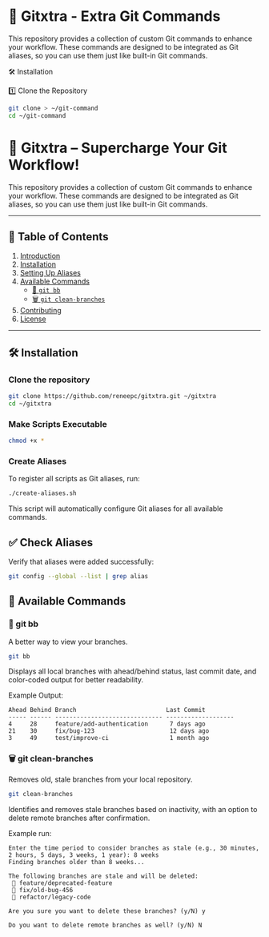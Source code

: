 # 🚀 Gitxtra - Extra Git Commands

This repository provides a collection of custom Git commands to enhance your workflow.
These commands are designed to be integrated as Git aliases, so you can use them just like built-in Git commands.

🛠 Installation

1️⃣ Clone the Repository
```bash
git clone > ~/git-command
cd ~/git-command
```
# 🚀 **Gitxtra – Supercharge Your Git Workflow!**  

This repository provides a collection of custom Git commands to enhance your workflow.
These commands are designed to be integrated as Git aliases, so you can use them just like built-in Git commands.

---

## 📜 **Table of Contents**  
1. [Introduction](#introduction)  
2. [Installation](#installation)  
3. [Setting Up Aliases](#setting-up-aliases)  
4. [Available Commands](#available-commands)  
   - [📂 `git bb`](#git-bb)  
   - [🗑️ `git clean-branches`](#git-clean-branches)  
5. [Contributing](#contributing)  
6. [License](#license)  

---

## 🛠 **Installation**  

### Clone the repository
```bash
git clone https://github.com/reneepc/gitxtra.git ~/gitxtra
cd ~/gitxtra
```

### Make Scripts Executable
```bash
chmod +x *
```

### Create Aliases

To register all scripts as Git aliases, run:

```bash
./create-aliases.sh
```

This script will automatically configure Git aliases for all available commands.

## ✅ Check Aliases
Verify that aliases were added successfully:

```bash
git config --global --list | grep alias
```

## 🚀 Available Commands

### 📂 git bb


A better way to view your branches.

```bash
git bb
```

Displays all local branches with ahead/behind status, last commit date, and color-coded output for better readability.

Example Output:
```
Ahead Behind Branch                         Last Commit
----- ------ ------------------------------ -------------------
4     28     feature/add-authentication      7 days ago
21    30     fix/bug-123                     12 days ago
3     49     test/improve-ci                 1 month ago
```

### 🗑️ git clean-branches

Removes old, stale branches from your local repository.

```bash
git clean-branches
```

Identifies and removes stale branches based on inactivity, with an option to delete remote branches after confirmation.

Example run:
```
Enter the time period to consider branches as stale (e.g., 30 minutes, 2 hours, 5 days, 3 weeks, 1 year): 8 weeks
Finding branches older than 8 weeks...

The following branches are stale and will be deleted:
 🔴 feature/deprecated-feature
 🔴 fix/old-bug-456
 🔴 refactor/legacy-code

Are you sure you want to delete these branches? (y/N) y

Do you want to delete remote branches as well? (y/N) N

```
